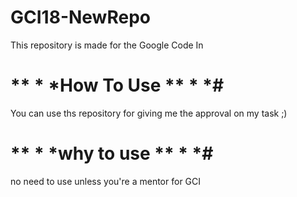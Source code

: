 # GCI18-NewRepo
This repository is made for the Google Code In

# ** * *How To Use ** * *#

You can use ths repository for giving me the approval on my task ;) 

# ** * *why to use ** * *#

no need to use unless you're a mentor for GCI


